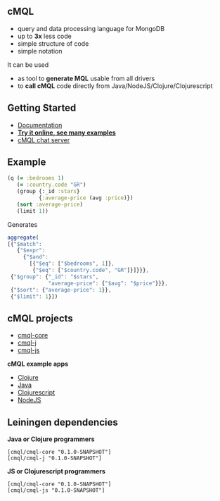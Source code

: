 ## cMQL

- query and data processing language for MongoDB
- up to **3x** less code
- simple structure of code
- simple notation

It can be used

- as tool to **generate MQL** usable from all drivers
- to **call cMQL** code directly from Java/NodeJS/Clojure/Clojurescript

## Getting Started

- [Documentation](http://cmql.org/)
- [**Try it online, see many examples**](http://cmql.org/play)
- [cMQL chat server](https://discord.gg/zWDzp4B7Bf)

## Example

```clojure
(q (= :bedrooms 1)
   (= :country.code "GR")
   (group {:_id :stars}
          {:average-price (avg :price)})
   (sort :average-price)
   (limit 1))
```

Generates

```js
aggregate(
[{"$match":
   {"$expr":
     {"$and":
       [{"$eq": ["$bedrooms", 1]},
        {"$eq": ["$country.code", "GR"]}]}}},
 {"$group": {"_id": "$stars",
             "average-price": {"$avg": "$price"}}},
 {"$sort": {"average-price": 1}},
 {"$limit": 1}])
```

## cMQL projects

- [cmql-core](https://github.com/tkaryadis/cmql-core)
- [cmql-j](https://github.com/tkaryadis/cmql-j)
- [cmql-js](https://github.com/tkaryadis/cmql-js)

**cMQL example apps**

- [Clojure](https://github.com/tkaryadis/cmql-app-clj)
- [Java](https://github.com/tkaryadis/cmql-app-j)
- [Clojurescript](https://github.com/tkaryadis/cmql-app-cljs)
- [NodeJS](https://github.com/tkaryadis/cmql-app-js)

## Leiningen dependencies

**Java or Clojure programmers**

```
[cmql/cmql-core "0.1.0-SNAPSHOT"]
[cmql/cmql-j "0.1.0-SNAPSHOT"]
```

**JS or Clojurescript programmers**

```
[cmql/cmql-core "0.1.0-SNAPSHOT"]
[cmql/cmql-js "0.1.0-SNAPSHOT"]
```


